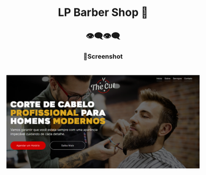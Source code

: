 <h1 align="center">LP Barber Shop  🚀</h1>

<h2 align="center">👁‍🗨👁‍🗨</h2>
<h3 align="center">📸Screenshot</h3>
<p>
<h1 align="center"><img src="./img/barberShop-LP.png"></h1>
